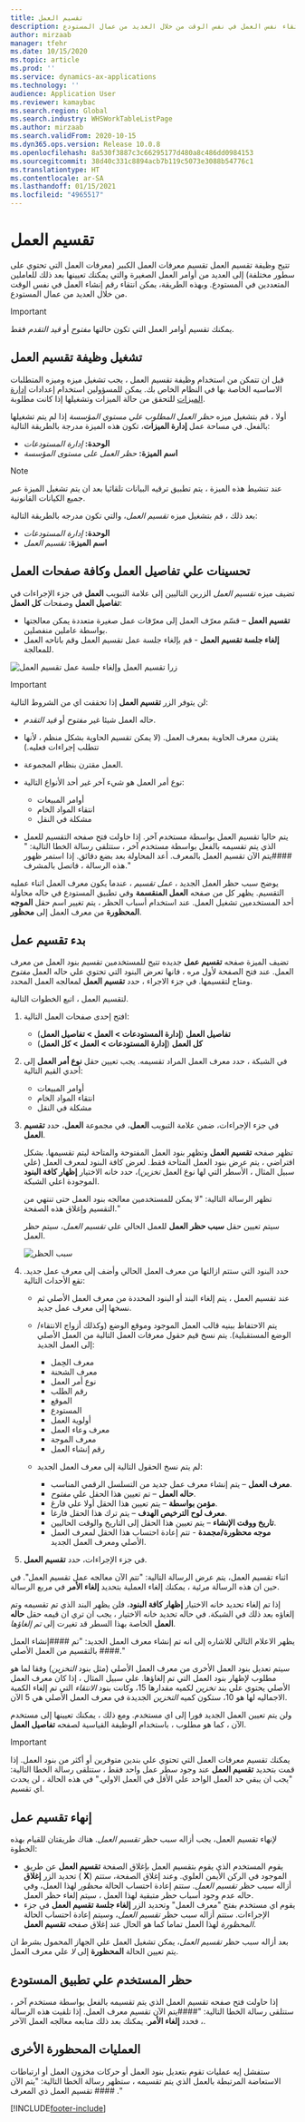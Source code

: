 ```yaml
---
title: تقسيم العمل
description: يوفر هذا الموضوع معلومات حول وظيفة تقسيم العمل. تتيح هذه الوظيفة تقسيم أوامر العمل الكبيرة إلى العديد من أوامر العمل الصغيرة والتي يمكنك تعيينها بعد ذلك للعاملين المستودع المتعددين. وبهذه الطريقة ، يمكن انتقاء نفس العمل في نفس الوقت من خلال العديد من عمال المستودع.
author: mirzaab
manager: tfehr
ms.date: 10/15/2020
ms.topic: article
ms.prod: ''
ms.service: dynamics-ax-applications
ms.technology: ''
audience: Application User
ms.reviewer: kamaybac
ms.search.region: Global
ms.search.industry: WHSWorkTableListPage
ms.author: mirzaab
ms.search.validFrom: 2020-10-15
ms.dyn365.ops.version: Release 10.0.8
ms.openlocfilehash: 8a530f3887c3c66295177d480a8c486dd0984153
ms.sourcegitcommit: 38d40c331c8894acb7b119c5073e3088b54776c1
ms.translationtype: HT
ms.contentlocale: ar-SA
ms.lasthandoff: 01/15/2021
ms.locfileid: "4965517"
---
```

# <a name="work-split"></a>تقسيم العمل

تتيح وظيفة تقسيم العمل تقسيم معرفات العمل الكبير (معرفات العمل التي تحتوي على سطور مختلفة) إلى العديد من أوامر العمل الصغيرة والتي يمكنك تعيينها بعد ذلك للعاملين المتعددين في المستودع. وبهذه الطريقة، يمكن انتقاء رقم إنشاء العمل في نفس الوقت من خلال العديد من عمال المستودع.

> [!IMPORTANT]
> يمكنك تقسيم أوامر العمل التي تكون حالتها *مفتوح* أو *قيد التقدم* فقط.

## <a name="turn-on-the-work-split-functionality"></a>تشغيل وظيفة تقسيم العمل

قبل ان تتمكن من استخدام وظيفة تقسيم العمل ، يجب تشغيل ميزه وميزه المتطلبات الاساسيه الخاصة بها في النظام الخاص بك. يمكن للمسؤولين استخدام إعدادات [إدارة الميزات](../../fin-ops-core/fin-ops/get-started/feature-management/feature-management-overview.md) للتحقق من حالة الميزات وتشغيلها إذا كانت مطلوبة.

أولا ، قم بتشغيل ميزه *حظر العمل المطلوب علي مستوي المؤسسة* إذا لم يتم تشغيلها بالفعل. في مساحة عمل **إدارة الميزات**، تكون هذه الميزة مدرجة بالطريقة التالية:

- **الوحدة:** *إدارة المستودعات*
- **اسم الميزة:** *حظر العمل على مستوى المؤسسة*

> [!NOTE]
> عند تنشيط هذه الميزة ، يتم تطبيق ترقيه البيانات تلقائيا بعد ان يتم تشغيل الميزة عبر جميع الكيانات القانونية.

بعد ذلك ، قم بتشغيل ميزه *تقسيم العمل*، والتي تكون مدرجه بالطريقة التالية:

- **الوحدة:** *إدارة المستودعات*
- **اسم الميزة:** *تقسيم العمل*

## <a name="enhancements-to-the-work-details-and-all-work-pages"></a>تحسينات علي تفاصيل العمل وكافة صفحات العمل

تضيف ميزه *تقسيم العمل* الزرين التاليين إلى علامة التبويب **العمل** في جزء الإجراءات في **تفاصيل العمل** وصفحات **كل العمل**:

- **تقسيم العمل** – قسّم معرّف العمل إلى معرّفات عمل صغيرة متعددة يمكن معالجتها بواسطة عاملين منفصلين.
- **إلغاء جلسة تقسيم العمل** - قم بإلغاء جلسة عمل تقسيم العمل وقم باتاحه العمل للمعالجة.

![زرا تقسيم العمل وإلغاء جلسة عمل تقسيم العمل](media/Work_split_buttons.png "زرا تقسيم العمل وإلغاء جلسة عمل تقسيم العمل")

> [!IMPORTANT]
> لن يتوفر الزر **تقسيم العمل** إذا تحققت اي من الشروط التالية:
>
> - حاله العمل شيئا غير *مفتوح* أو *قيد التقدم*.
> - يقترن معرف الحاوية بمعرف العمل. (لا يمكن تقسيم الحاوية بشكل منظم ، لأنها تتطلب إجراءات فعليه.)
> - العمل مقترن بنظام المجموعة.
> - نوع أمر العمل هو شيء آخر غير أحد الأنواع التالية:
>
>    - أوامر المبيعات
>    - انتقاء المواد الخام
>    - مشكلة في النقل
>
> - يتم حاليا تقسيم العمل بواسطة مستخدم آخر. إذا حاولت فتح صفحه التقسيم للعمل الذي يتم تقسيمه بالفعل بواسطة مستخدم آخر ، ستتلقى رسالة الخطا التالية: " \#\#\#\#يتم الآن تقسيم العمل بالمعرف. أعد المحاولة بعد بضع دقائق. إذا استمر ظهور هذه الرسالة ، فاتصل بالمشرف."

يوضح سبب حظر العمل الجديد ، *عمل تقسيم* ، عندما يكون معرف العمل اثناء عمليه التقسيم. يظهر كل من صفحه **العمل المنقسمة** وفي تطبيق المستودع في حاله محاولة أحد المستخدمين تشغيل العمل. عند استخدام أسباب الحظر ، يتم تغيير اسم حقل **الموجه المحظورة** من معرف العمل إلى **محظور**.

## <a name="initiate-a-work-split"></a>بدء تقسيم عمل

تضيف الميزة صفحه **تقسيم عمل** جديده تتيح للمستخدمين تقسيم بنود العمل من معرف العمل. عند فتح الصفحة لأول مره ، فانها تعرض البنود التي تحتوي علي حاله العمل *مفتوح* ومتاح لتقسيمها. في جزء الاجراء ، حدد **تقسيم العمل** لمعالجه العمل المحدد.

لتقسيم العمل ، اتبع الخطوات التالية.

1. افتح إحدى صفحات العمل التالية:

    - **تفاصيل العمل** (**إدارة المستودعات \> العمل \> تفاصيل العمل**)
    - **كل العمل** (**إدارة المستودعات \> العمل \> كل العمل**)

1. في الشبكة ، حدد معرف العمل المراد تقسيمه. يجب تعيين حقل **نوع أمر العمل** إلى أحدي القيم التالية:

    - أوامر المبيعات
    - انتقاء المواد الخام
    - مشكلة في النقل

1. في جزء الإجراءات، ضمن علامة التبويب **العمل**، في مجموعة **العمل**، حدد **تقسيم العمل**.

    تظهر صفحه **تقسيم العمل** وتظهر بنود العمل المفتوحة والمتاحة ليتم تقسيمها. بشكل افتراضي ، يتم عرض بنود العمل المتاحة فقط. لعرض كافة البنود لمعرف العمل (علي سبيل المثال ، الأسطر التي لها نوع العمل *تخزين*)، حدد خانه الاختيار **إظهار كافة البنود** الموجودة اعلي الشبكة.

    تظهر الرسالة التالية: "لا يمكن للمستخدمين معالجه بنود العمل حتى تنتهي من التقسيم وإغلاق هذه الصفحة."

    سيتم تعيين حقل **سبب حظر العمل** للعمل الحالي علي *تقسيم العمل*، سيتم حظر العمل.

    ![سبب الحظر](media/Blocking_reason.png "سبب الحظر")

1. حدد البنود التي ستتم ازالتها من معرف العمل الحالي وأضف إلى معرف عمل جديد. تقع الأحداث التالية:

    - عند تقسيم العمل ، يتم إلغاء البند أو البنود المحددة من معرف العمل الأصلي ثم نسخها إلى معرف عمل جديد.
    - يتم الاحتفاظ ببنيه قالب العمل الموجود وموقع الوضع (وكذلك أزواج الانتقاء/الوضع المستقبلية). يتم نسخ قيم حقول معرفات العمل التالية من العمل الأصلي إلى العمل الجديد:

        - معرف الحِمل
        - معرف الشحنة
        - نوع أمر العمل
        - رقم الطلب
        - الموقع
        - المستودع
        - أولوية العمل
        - معرف وعاء العمل
        - معرف الموجة
        - رقم إنشاء العمل

    - لم يتم نسخ الحقول التالية إلى معرف العمل الجديد:

        - **معرف العمل** – يتم إنشاء معرف عمل جديد من التسلسل الرقمي المناسب.
        - **حاله العمل** – تم تعيين هذا الحقل علي *مفتوح*.
        - **مؤمن بواسطة** – يتم تعيين هذا الحقل أولا علي فارغ.
        - **معرف لوح الترخيص الهدف** – يتم ترك هذا الحقل فارغا.
        - **تاريخ ووقت الإنشاء** – يتم تعيين هذا الحقل إلى التاريخ والوقت الحاليين.
        - **موجه محظورة/مجمدة** - تتم إعادة احتساب هذا الحقل لمعرف العمل الأصلي ومعرف العمل الجديد.

1. في جزء الإجراءات، حدد **تقسيم العمل**.

اثناء تقسيم العمل، يتم عرض الرسالة التالية: "تتم الآن معالجه عمل تقسيم العمل". في حين ان هذه الرسالة مرئية ، يمكنك إلغاء العملية بتحديد **إلغاء الأمر** في مربع الرسالة.

إذا تم إلغاء تحديد خانه الاختيار **إظهار كافة البنود**، فلن يظهر البند الذي تم تقسيمه وتم إلغاؤه بعد ذلك في الشبكة. في حاله تحديد خانه الاختيار ، يجب ان تري ان قيمه حقل **حاله العمل** الخاصة بهذا السطر قد تغيرت إلى *تم إلغاؤها*.

يظهر الاعلام التالي للاشاره إلى انه تم إنشاء معرف العمل الجديد: "تم \#\#\#\#إنشاء العمل بالتقسيم من العمل الأصلي \#\#\#\#."

سيتم تعديل بنود العمل الأخرى من معرف العمل الأصلي (مثل بنود *التخزين*) وفقا لما هو مطلوب لإظهار بنود العمل التي تم إلغاؤها. علي سبيل المثال ، إذا كان معرف العمل الأصلي يحتوي علي بند *تخزين* لكميه مقدارها 15، وكانت بنود *الانتقاء* التي تم إلغاء الكمية الاجماليه لها هو 10، ستكون كميه *التخزين* الجديدة في معرف العمل الأصلي هي 5 الآن.

ولن يتم تعيين العمل الجديد فورا إلى اي مستخدم. ومع ذلك ، يمكنك تعيينها إلى مستخدم الآن ، كما هو مطلوب ، باستخدام الوظيفة القياسية لصفحه **تفاصيل العمل**.

> [!IMPORTANT]
> يمكنك تقسيم معرفات العمل التي تحتوي علي بندين متوفرين أو أكثر من بنود العمل. إذا قمت بتحديد **تقسيم العمل** عند وجود سطر عمل واحد فقط ، ستتلقى رسالة الخطا التالية: "يجب ان يبقي حد العمل الواحد علي الأقل في العمل الاولي." في هذه الحالة ، لن يحدث اي تقسيم.

## <a name="finish-a-work-split"></a>إنهاء تقسيم عمل

لإنهاء تقسيم العمل، يجب أزاله سبب حظر *تقسيم العمل*. هناك طريقتان للقيام بهذه الخطوة:

- يقوم المستخدم الذي يقوم بتقسيم العمل بإغلاق الصفحة **تقسيم العمل** عن طريق تحديد الزر **إغلاق** ( **X**) الموجود في الركن الأيمن العلوي. وعند إغلاق الصفحة، ستتم أزاله سبب حظر *تقسيم العمل*. ستتم إعادة احتساب الحالة *محظور* لهذا العمل، وفي حاله عدم وجود أسباب حظر متبقية لهذا العمل ، سيتم إلغاء حظر العمل.
- يقوم اي مستخدم بفتح "معرف العمل" وتحديد الزر **إلغاء جلسة تقسيم العمل** في جزء الإجراءات. ستتم أزاله سبب حظر *تقسيم العمل*، وسيتم إعادة احتساب الحالة *المحظورة* لهذا العمل تماما كما هو الحال عند إغلاق صفحه **تقسيم العمل**.

بعد أزاله سبب حظر *تقسيم العمل*، يمكن تشغيل العمل علي الجهاز المحمول بشرط ان يتم تعيين الحالة **المحظورة** إلى *لا* علي معرف العمل.

## <a name="user-blocking-on-the-warehouse-app"></a>حظر المستخدم علي تطبيق المستودع

إذا حاولت فتح صفحه تقسيم العمل الذي يتم تقسيمه بالفعل بواسطة مستخدم آخر ، ستتلقى رسالة الخطا التالية: "\#\#\#\#يتم الآن تقسيم معرف العمل. إذا تلقيت هذه الرسالة ، فحدد **إلغاء الأمر**. يمكنك بعد ذلك متابعه معالجه العمل الآخر.

## <a name="other-blocked-operations"></a>العمليات المحظورة الأخرى

ستفشل إيه عمليات تقوم بتعديل بنود العمل أو حركات مخزون العمل أو ارتباطات الاستعاضة المرتبطة بالعمل الذي يتم تقسيمه ، ستظهر رسالة الخطا التالية: "يتم الآن تقسيم العمل ذي المعرف \#\#\#\# ."


[!INCLUDE[footer-include](../../includes/footer-banner.md)]